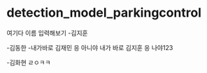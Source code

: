 # detection_model_parkingcontrol

여기다 이름 입력해보기 -김지훈

-김동한 -내가바로 김재민 응 아니야 내가 바로 김지훈 응 나야123

-김화현
ㄹㅇㅋㅋ